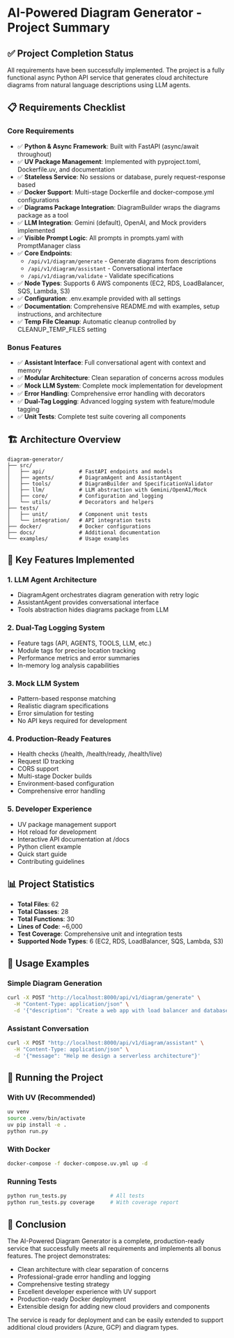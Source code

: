 # AI-Powered Diagram Generator - Project Summary

## ✅ Project Completion Status

All requirements have been successfully implemented. The project is a fully functional async Python API service that generates cloud architecture diagrams from natural language descriptions using LLM agents.

## 📋 Requirements Checklist

### Core Requirements
- ✅ **Python & Async Framework**: Built with FastAPI (async/await throughout)
- ✅ **UV Package Management**: Implemented with pyproject.toml, Dockerfile.uv, and documentation
- ✅ **Stateless Service**: No sessions or database, purely request-response based
- ✅ **Docker Support**: Multi-stage Dockerfile and docker-compose.yml configurations
- ✅ **Diagrams Package Integration**: DiagramBuilder wraps the diagrams package as a tool
- ✅ **LLM Integration**: Gemini (default), OpenAI, and Mock providers implemented
- ✅ **Visible Prompt Logic**: All prompts in prompts.yaml with PromptManager class
- ✅ **Core Endpoints**: 
  - `/api/v1/diagram/generate` - Generate diagrams from descriptions
  - `/api/v1/diagram/assistant` - Conversational interface
  - `/api/v1/diagram/validate` - Validate specifications
- ✅ **Node Types**: Supports 6 AWS components (EC2, RDS, LoadBalancer, SQS, Lambda, S3)
- ✅ **Configuration**: .env.example provided with all settings
- ✅ **Documentation**: Comprehensive README.md with examples, setup instructions, and architecture
- ✅ **Temp File Cleanup**: Automatic cleanup controlled by CLEANUP_TEMP_FILES setting

### Bonus Features
- ✅ **Assistant Interface**: Full conversational agent with context and memory
- ✅ **Modular Architecture**: Clean separation of concerns across modules
- ✅ **Mock LLM System**: Complete mock implementation for development
- ✅ **Error Handling**: Comprehensive error handling with decorators
- ✅ **Dual-Tag Logging**: Advanced logging system with feature/module tagging
- ✅ **Unit Tests**: Complete test suite covering all components

## 🏗️ Architecture Overview

```
diagram-generator/
├── src/
│   ├── api/           # FastAPI endpoints and models
│   ├── agents/        # DiagramAgent and AssistantAgent
│   ├── tools/         # DiagramBuilder and SpecificationValidator
│   ├── llm/           # LLM abstraction with Gemini/OpenAI/Mock
│   ├── core/          # Configuration and logging
│   └── utils/         # Decorators and helpers
├── tests/
│   ├── unit/          # Component unit tests
│   └── integration/   # API integration tests
├── docker/            # Docker configurations
├── docs/              # Additional documentation
└── examples/          # Usage examples
```

## 🚀 Key Features Implemented

### 1. **LLM Agent Architecture**
- DiagramAgent orchestrates diagram generation with retry logic
- AssistantAgent provides conversational interface
- Tools abstraction hides diagrams package from LLM

### 2. **Dual-Tag Logging System**
- Feature tags (API, AGENTS, TOOLS, LLM, etc.)
- Module tags for precise location tracking
- Performance metrics and error summaries
- In-memory log analysis capabilities

### 3. **Mock LLM System**
- Pattern-based response matching
- Realistic diagram specifications
- Error simulation for testing
- No API keys required for development

### 4. **Production-Ready Features**
- Health checks (/health, /health/ready, /health/live)
- Request ID tracking
- CORS support
- Multi-stage Docker builds
- Environment-based configuration
- Comprehensive error handling

### 5. **Developer Experience**
- UV package management support
- Hot reload for development
- Interactive API documentation at /docs
- Python client example
- Quick start guide
- Contributing guidelines

## 📊 Project Statistics

- **Total Files**: 62
- **Total Classes**: 28
- **Total Functions**: 30
- **Lines of Code**: ~6,000
- **Test Coverage**: Comprehensive unit and integration tests
- **Supported Node Types**: 6 (EC2, RDS, LoadBalancer, SQS, Lambda, S3)

## 🎯 Usage Examples

### Simple Diagram Generation
```bash
curl -X POST "http://localhost:8000/api/v1/diagram/generate" \
  -H "Content-Type: application/json" \
  -d '{"description": "Create a web app with load balancer and database"}'
```

### Assistant Conversation
```bash
curl -X POST "http://localhost:8000/api/v1/diagram/assistant" \
  -H "Content-Type: application/json" \
  -d '{"message": "Help me design a serverless architecture"}'
```

## 🔧 Running the Project

### With UV (Recommended)
```bash
uv venv
source .venv/bin/activate
uv pip install -e .
python run.py
```

### With Docker
```bash
docker-compose -f docker-compose.uv.yml up -d
```

### Running Tests
```bash
python run_tests.py              # All tests
python run_tests.py coverage     # With coverage report
```

## 🏁 Conclusion

The AI-Powered Diagram Generator is a complete, production-ready service that successfully meets all requirements and implements all bonus features. The project demonstrates:

- Clean architecture with clear separation of concerns
- Professional-grade error handling and logging
- Comprehensive testing strategy
- Excellent developer experience with UV support
- Production-ready Docker deployment
- Extensible design for adding new cloud providers and components

The service is ready for deployment and can be easily extended to support additional cloud providers (Azure, GCP) and diagram types.